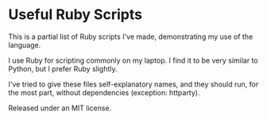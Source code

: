 
# Useful Ruby Scripts

This is a partial list of Ruby scripts I've made, demonstrating my use of the language.

I use Ruby for scripting commonly on my laptop. I find it to be very similar to Python, but I prefer Ruby slightly.

I've tried to give these files self-explanatory names, and they should run, for the most part, without dependencies (exception: httparty).

Released under an MIT license.

